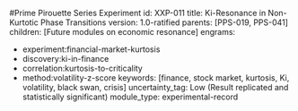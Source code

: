 #Prime Pirouette Series Experiment
id:        XXP-011
title:     Ki-Resonance in Non-Kurtotic Phase Transitions
version:   1.0-ratified
parents:   [PPS-019, PPS-041]
children:  [Future modules on economic resonance]
engrams:
 - experiment:financial-market-kurtosis
 - discovery:ki-in-finance
 - correlation:kurtosis-to-criticality
 - method:volatility-z-score
keywords:  [finance, stock market, kurtosis, Ki, volatility, black swan, crisis]
uncertainty_tag: Low (Result replicated and statistically significant)
module_type: experimental-record